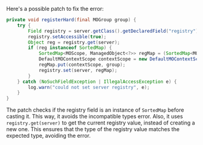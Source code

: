 Here's a possible patch to fix the error:
```java
private void registerHard(final MOGroup group) {
    try {
        Field registry = server.getClass().getDeclaredField("registry");
        registry.setAccessible(true);
        Object reg = registry.get(server);
        if (reg instanceof SortedMap) {
            SortedMap<MOScope, ManagedObject<?>> regMap = (SortedMap<MOScope, ManagedObject<?>>) reg;
            DefaultMOContextScope contextScope = new DefaultMOContextScope(new OctetString(""), group.getScope());
            regMap.put(contextScope, group);
            registry.set(server, regMap);
        }
    } catch (NoSuchFieldException | IllegalAccessException e) {
        log.warn("could not set server registry", e);
    }
}
```
The patch checks if the registry field is an instance of `SortedMap` before casting it. This way, it avoids the incompatible types error. Also, it uses `registry.get(server)` to get the current registry value, instead of creating a new one. This ensures that the type of the registry value matches the expected type, avoiding the error.